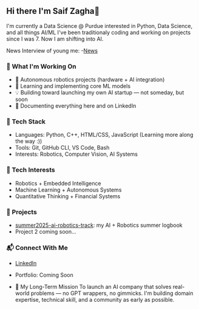 ## Hi there I'm Saif Zagha👋
I'm currently a Data Science @ Purdue interested in Python, Data Science, and all things AI/ML
I've been traditionaly coding and working on projects since I was 7. Now I am shifting into AI.

News Interview of young me:
-[News](https://www.youtube.com/watch?v=R7naUuOyoXs&list=LL&index=1&t=4s&pp=gAQBiAQB)

### 🔭 What I'm Working On
- 🤖 Autonomous robotics projects (hardware + AI integration)
- 🧠 Learning and implementing core ML models
- 💡 Building toward launching my own AI startup — not someday, but soon
- 🔧 Documenting everything here and on LinkedIn 

### 🔧 Tech Stack
- Languages: Python, C++, HTML/CSS, JavaScript (Learning more along the way :))
- Tools: Git, GitHub CLI, VS Code, Bash
- Interests: Robotics, Computer Vision, AI Systems

### 🧱 Tech Interests
- Robotics + Embedded Intelligence
- Machine Learning + Autonomous Systems
- Quantitative Thinking + Financial Systems

### 🔗 Projects
- [summer2025-ai-robotics-track](https://github.com/saif-alzagha/summer2025-ai-robotics-track): my AI + Robotics summer logbook
- Project 2 coming soon...

### 📬 Connect With Me
- [LinkedIn](https://linkedin.com/in/saif-zagha)
- Portfolio: Coming Soon

- 🌱 My Long-Term Mission
To launch an AI company that solves real-world problems — no GPT wrappers, no gimmicks. I'm building domain expertise, technical skill, and a community as early as possible.
<!--
**saif-alzagha/saif-alzagha** is a ✨ _special_ ✨ repository because its `README.md` (this file) appears on your GitHub profile.

Here are some ideas to get you started:

- 🔭 I’m currently working on ...
- 🌱 I’m currently learning ...
- 👯 I’m looking to collaborate on ...
- 🤔 I’m looking for help with ...
- 💬 Ask me about ...
- 📫 How to reach me: ...
- 😄 Pronouns: ...
- ⚡ Fun fact: ...
-->
